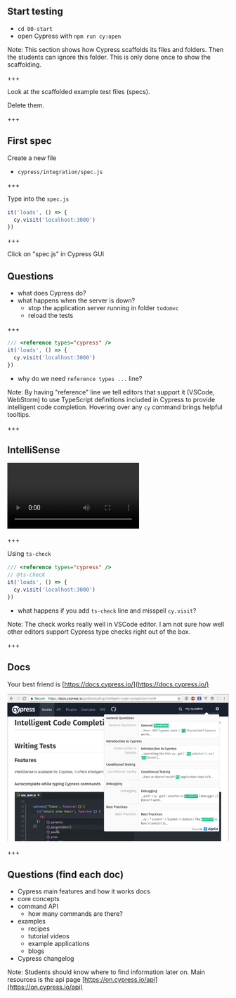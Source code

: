 ## Start testing

- `cd 00-start`
- open Cypress with `npm run cy:open`

Note:
This section shows how Cypress scaffolds its files and folders. Then the students can ignore this folder. This is only done once to show the scaffolding.

+++

Look at the scaffolded example test files (specs).

Delete them.

+++

## First spec

Create a new file

- `cypress/integration/spec.js`

+++

Type into the `spec.js`

```javascript
it('loads', () => {
  cy.visit('localhost:3000')
})
```

+++

Click on "spec.js" in Cypress GUI

## Questions

- what does Cypress do?
- what happens when the server is down?
  - stop the application server running in folder `todomvc`
  - reload the tests

+++

```javascript
/// <reference types="cypress" />
it('loads', () => {
  cy.visit('localhost:3000')
})
```

- why do we need `reference types ...` line?

Note:
By having "reference" line we tell editors that support it (VSCode, WebStorm) to use TypeScript definitions included in Cypress to provide intelligent code completion. Hovering over any `cy` command brings helpful tooltips.

+++

## IntelliSense

![IntelliSense in VSCode](https://docs.cypress.io/img/snippets/intellisense-setup.a748a413.mp4)

+++

Using `ts-check`

```javascript
/// <reference types="cypress" />
// @ts-check
it('loads', () => {
  cy.visit('localhost:3000')
})
```

- what happens if you add `ts-check` line and misspell `cy.visit`?

Note:
The check works really well in VSCode editor. I am not sure how well other editors support Cypress type checks right out of the box.

+++

## Docs

Your best friend is [https://docs.cypress.io/](https://docs.cypress.io/)

![Doc search](todomvc/img/docs-search.png)

+++

## Questions (find each doc)

- Cypress main features and how it works docs
- core concepts
- command API
  - how many commands are there?
- examples
  - recipes
  - tutorial videos
  - example applications
  - blogs
- Cypress changelog

Note:
Students should know where to find information later on. Main resources is the api page [https://on.cypress.io/api](https://on.cypress.io/api)
